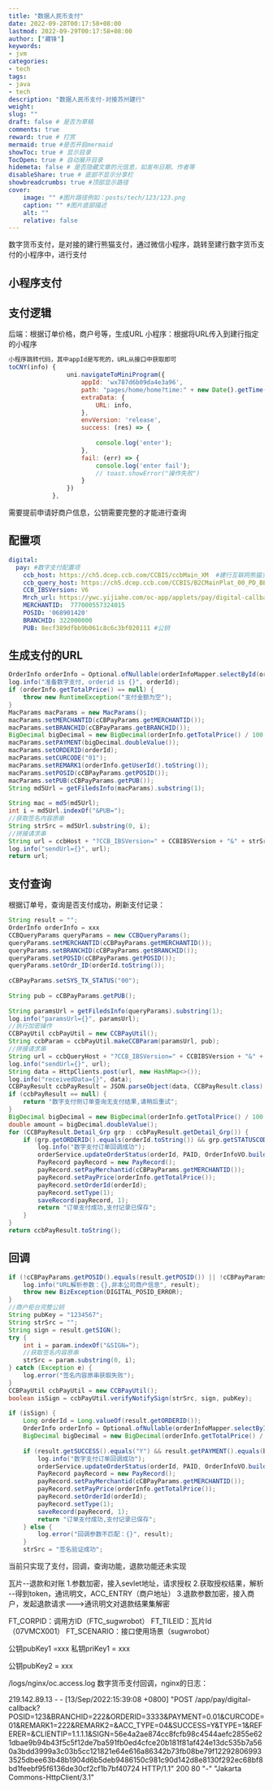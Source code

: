 ```yaml
---
title: "数据人民币支付"
date: 2022-09-28T00:17:58+08:00
lastmod: 2022-09-29T00:17:58+08:00
author: ["藏锋"]
keywords: 
- jvm
categories: 
- tech
tags: 
- java
- tech
description: "数据人民币支付-对接苏州建行"
weight:
slug: ""
draft: false # 是否为草稿
comments: true
reward: true # 打赏
mermaid: true #是否开启mermaid
showToc: true # 显示目录
TocOpen: true # 自动展开目录
hidemeta: false # 是否隐藏文章的元信息，如发布日期、作者等
disableShare: true # 底部不显示分享栏
showbreadcrumbs: true #顶部显示路径
cover:
    image: "" #图片路径例如：posts/tech/123/123.png
    caption: "" #图片底部描述
    alt: ""
    relative: false
---
```


数字货币支付，是对接的建行熊猫支付，通过微信小程序，跳转至建行数字货币支付的小程序中，进行支付
## 小程序支付

## 支付逻辑
后端：根据订单价格，商户号等，生成URL
小程序：根据将URL传入到建行指定的小程序
``` js
小程序跳转代码，其中appId是写死的，URL从接口中获取即可
toCNY(info) {
				uni.navigateToMiniProgram({
					appId: 'wx787d6b09da4e3a96',
					path: "pages/home/home?time:" + new Date().getTime(),
					extraData: {
						URL: info,
					},
					envVersion: 'release',
					success: (res) => {
						
						console.log('enter');
					},
					fail: (err) => {
						console.log('enter fail');
						// toast.showError("操作失败")
					}
				})
			},
```
 
 
需要提前申请好商户信息，公钥需要完整的才能进行查询
## 配置项
```yml
digital:  
  pay: #数字支付配置项  
    ccb_host: https://ch5.dcep.ccb.com/CCBIS/ccbMain_XM  #建行互联网熊猫支付  
    ccb_query_host: https://ch5.dcep.ccb.com/CCBIS/B2CMainPlat_00_PD_BEPAY #查询URL  
    CCB_IBSVersion: V6  
    Mrch_url: https://ywc.yijiahe.com/oc-app/applets/pay/digital-callback  
    MERCHANTID:  777000557324015  
    POSID: '068901420'  
    BRANCHID: 322000000  
    PUB: 8ecf389dfbb9b061c8c6c3bf020111 #公钥
```

## 生成支付的URL
```java
OrderInfo orderInfo = Optional.ofNullable(orderInfoMapper.selectById(orderId)).orElseThrow(() -> new BizException("A03000", "订单不存在"));  
log.info("准备数字支付, orderid is {}", orderId);  
if (orderInfo.getTotalPrice() == null) {  
    throw new RuntimeException("支付金额为空");  
}  
MacParams macParams = new MacParams();  
macParams.setMERCHANTID(cCBPayParams.getMERCHANTID());  
macParams.setBRANCHID(cCBPayParams.getBRANCHID());  
BigDecimal bigDecimal = new BigDecimal(orderInfo.getTotalPrice() / 100.00).setScale(2, RoundingMode.HALF_UP);  
macParams.setPAYMENT(bigDecimal.doubleValue());  
macParams.setORDERID(orderId);  
macParams.setCURCODE("01");  
macParams.setREMARK1(orderInfo.getUserId().toString());  
macParams.setPOSID(cCBPayParams.getPOSID());  
macParams.setPUB(cCBPayParams.getPUB());  
String md5Url = getFiledsInfo(macParams).substring(1);  
  
String mac = md5(md5Url);  
int i = md5Url.indexOf("&PUB=");  
//获取签名内容原串  
String strSrc = md5Url.substring(0, i);  
//拼接请求串  
String url = ccbHost + "?CCB_IBSVersion=" + CCBIBSVersion + "&" + strSrc + "&MAC=" + mac + "&Mrch_url=" + Mrch_url + "&TX_FLAG=3";  
log.info("sendUrl={}", url);  
return url;
```

## 支付查询
根据订单号，查询是否支付成功，刷新支付记录：
```Java
String result = "";  
OrderInfo orderInfo = xxx
CCBQueryParams queryParams = new CCBQueryParams();  
queryParams.setMERCHANTID(cCBPayParams.getMERCHANTID());  
queryParams.setBRANCHID(cCBPayParams.getBRANCHID());  
queryParams.setPOSID(cCBPayParams.getPOSID());  
queryParams.setOrdr_ID(orderId.toString());  
  
cCBPayParams.setSYS_TX_STATUS("00");  
  
String pub = cCBPayParams.getPUB();  
  
String paramsUrl = getFiledsInfo(queryParams).substring(1);  
log.info("paramsUrl={}", paramsUrl);  
//执行加密操作  
CCBPayUtil ccbPayUtil = new CCBPayUtil();  
String ccbParam = ccbPayUtil.makeCCBParam(paramsUrl, pub);  
//拼接请求串  
String url = ccbQueryHost + "?CCB_IBSVersion=" + CCBIBSVersion + "&" + paramsUrl + "&ccbParam=" + ccbParam;  
log.info("sendUrl={}", url);  
String data = HttpClients.post(url, new HashMap<>());  
log.info("receivedData={}", data);  
CCBPayResult ccbPayResult = JSON.parseObject(data, CCBPayResult.class);  
if (ccbPayResult == null) {  
    return "数字支付侧订单查询无支付结果,请稍后重试";  
}  
BigDecimal bigDecimal = new BigDecimal(orderInfo.getTotalPrice() / 100.00).setScale(2, RoundingMode.HALF_UP);  
double amount = bigDecimal.doubleValue();  
for (CCBPayResult.Detail_Grp grp : ccbPayResult.getDetail_Grp()) {  
    if (grp.getORDERID().equals(orderId.toString()) && grp.getSTATUSCODE().equals("00") && grp.getAMOUNT().equals(amount)) {  
        log.info("数字支付订单回调成功");  
        orderService.updateOrderStatus(orderId, PAID, OrderInfoVO.builder().payMethod(DIGITAL.getCode()).build());  
        PayRecord payRecord = new PayRecord();  
        payRecord.setPayMerchantid(cCBPayParams.getMERCHANTID());  
        payRecord.setPayPrice(orderInfo.getTotalPrice());  
        payRecord.setOrderId(orderId);  
        payRecord.setType(1);  
        saveRecord(payRecord, 1);  
        return "订单支付成功,支付记录已保存";  
    }  
}  
return ccbPayResult.toString();
```

## 回调
```java
if (!cCBPayParams.getPOSID().equals(result.getPOSID()) || !cCBPayParams.getBRANCHID().equals(result.getBRANCHID())) {  
    log.info("URL解析参数：{},非本公司商户信息", result);  
    throw new BizException(DIGITAL_POSID_ERROR);  
}  
//商户柜台完整公钥  
String pubKey = "1234567";  
String strSrc = "";  
String sign = result.getSIGN();  
try {  
    int i = param.indexOf("&SIGN=");  
    //获取签名内容原串  
    strSrc = param.substring(0, i);  
} catch (Exception e) {  
    log.error("签名内容原串获取失败");  
}  
CCBPayUtil ccbPayUtil = new CCBPayUtil();  
boolean isSign = ccbPayUtil.verifyNotifySign(strSrc, sign, pubKey);  
  
if (isSign) {  
    Long orderId = Long.valueOf(result.getORDERID());  
    OrderInfo orderInfo = Optional.ofNullable(orderInfoMapper.selectById(orderId)).orElseThrow(() -> new BizException("666", "订单不存在"));  
    BigDecimal bigDecimal = new BigDecimal(orderInfo.getTotalPrice() / 100.00).setScale(2, RoundingMode.HALF_UP);  
  
    if (result.getSUCCESS().equals("Y") && result.getPAYMENT().equals(bigDecimal.toString())) {  
        log.info("数字支付订单回调成功");  
        orderService.updateOrderStatus(orderId, PAID, OrderInfoVO.builder().payMethod(DIGITAL.getCode()).build());  
        PayRecord payRecord = new PayRecord();  
        payRecord.setPayMerchantid(cCBPayParams.getMERCHANTID());  
        payRecord.setPayPrice(orderInfo.getTotalPrice());  
        payRecord.setOrderId(orderId);  
        payRecord.setType(1);  
        saveRecord(payRecord, 1);  
        return "订单支付成功,支付记录已保存";  
    } else {  
        log.error("回调参数不匹配：{}", result);  
    }  
    strSrc = "签名验证成功";
```


当前只实现了支付，回调，查询功能，退款功能还未实现


瓦片--退款和对账
1.参数加密，接入sevlet地址，请求授权
2.获取授权结果，解析 --得到token，通讯明文，ACC_ENTRY（商户地址）
3.退款参数加密，接入商户，发起退款请求--->通讯明文对退款结果集解密

FT_CORPID：调用方ID（FTC_sugwrobot）
FT_TILEID：瓦片Id（07VMCX001）
FT_SCENARIO：接口使用场景（sugwrobot）

公钥pubKey1 =xxx
私钥priKey1 = xxx

公钥pubKey2 = xxx



/logs/nginx/oc.access.log
数字货币支付回调，nginx的日志：

219.142.89.13 - - [13/Sep/2022:15:39:08 +0800] "POST /app/pay/digital-callback?POSID=123&BRANCHID=222&ORDERID=3333&PAYMENT=0.01&CURCODE=01&REMARK1=222&REMARK2=&ACC_TYPE=04&SUCCESS=Y&TYPE=1&REFERER=&CLIENTIP=1.1.1.1&SIGN=56e4a2ae874cc8fcfb98c4544aefc2855e621dbae9b94b43f5c5f12de7ba591fb0ed4cfce20b181f81af424e13dc535b7a560a3bdd3999a3c03b5cc121821e64e616a86342b73fb08be79f122928069933525dbee63b48b1904d6b5deb9486150c981c90d142d8e8130f292ec68bf8bd1feebf95f6136de30cf2cf1b7bf40724 HTTP/1.1" 200 80 "-" "Jakarta Commons-HttpClient/3.1"
